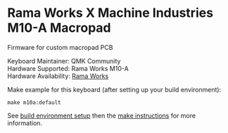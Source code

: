 # Rama Works X Machine Industries M10-A Macropad

Firmware for custom macropad PCB

Keyboard Maintainer: QMK Community   
Hardware Supported: Rama Works M10-A  
Hardware Availability: [Rama Works](https://rama.works/m10-a)

Make example for this keyboard (after setting up your build environment):

    make m10a:default

See [build environment setup](https://docs.qmk.fm/#/getting_started_build_tools) then the [make instructions](https://docs.qmk.fm/#/getting_started_make_guide) for more information.
